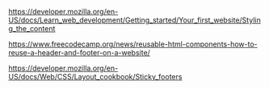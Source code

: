 https://developer.mozilla.org/en-US/docs/Learn_web_development/Getting_started/Your_first_website/Styling_the_content

https://www.freecodecamp.org/news/reusable-html-components-how-to-reuse-a-header-and-footer-on-a-website/

https://developer.mozilla.org/en-US/docs/Web/CSS/Layout_cookbook/Sticky_footers
